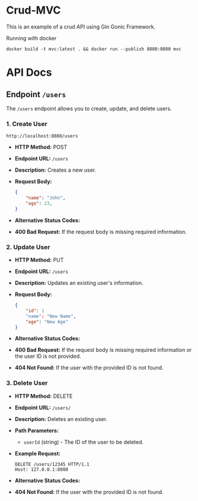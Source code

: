 # Crud-MVC

This is an example of a crud API using Gin Gonic Framework.

Running with docker

```
docker build -t mvc:latest . && docker run --publish 8080:8080 mvc
```

# API Docs

## Endpoint `/users`

The `/users` endpoint allows you to create, update, and delete users.

### 1. Create User

```
http://localhost:8080/users
```

- **HTTP Method:** POST

- **Endpoint URL:** `/users`

- **Description:** Creates a new user.

- **Request Body:**
  
  ```json
  {
      "name": "John",
      "age": 23,
  }
  ```

- **Alternative Status Codes:**

- **400 Bad Request:** If the request body is missing required information.

### 2. Update User

- **HTTP Method:** PUT

- **Endpoint URL:** `/users`

- **Description:** Updates an existing user's information.

- **Request Body:**

  ```json
  {
      "id": 1
      "name": "New Name",
      "age": "New Age"
  }
  ```

- **Alternative Status Codes:**

- **400 Bad Request:** If the request body is missing required information or the user ID is not provided.

- **404 Not Found:** If the user with the provided ID is not found.

### 3. Delete User

- **HTTP Method:** DELETE

- **Endpoint URL:** `/users/`

- **Description:** Deletes an existing user.

- **Path Parameters:**
  
  - `userId` (string) - The ID of the user to be deleted.

- **Example Request:**

  ```http
  DELETE /users/12345 HTTP/1.1
  Host: 127.0.0.1:8080
  ```

- **Alternative Status Codes:**

- **404 Not Found:** If the user with the provided ID is not found.
